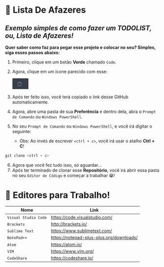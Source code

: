 <!-- @format -->

# 📑 Lista De Afazeres

## _Exemplo simples de como fazer um TODOLIST, ou, Lista de Afazeres!_

**Quer saber como faz para pegar esse projeto e colocar no seu? Simples, siga esses passos abaixo:**

1. Primeiro, clique em um botão **Verde** chamado `Code`.
2. Agora, clique em um ícone parecido com esse:

    <img src="flip-chart.png">

3. Após ter feito isso, você terá copiado o link desse GitHub automaticamente.
4. Agora, abre uma pasta de sua **Preferência** e dentro dela, abra o `Prompt de Comando` ou `Windows PowerShell`.
5. No seu `Prompt de Comando` ou `Windows PowerShell`, e você irá digitar o seguinte:
    - Obs: Ao invés de escrever `<ctrl + c>`, você irá usar o atalho **Ctrl + C**!
```js
git clone <ctrl + c>
```
6. Agora que você fez tudo isso, só aguardar...
7. Após ter terminado de clonar esse **Repositório**, você irá abrir essa pasta no seu `Editor de Código` e começar a trabalhar 😁!

# 📝 Editores para Trabalho!
Nome | Link
---------|----------
`Visual Studio Code`      | https://code.visualstudio.com/
`Brackets`      | http://brackets.io/
`Sublime Text`      | https://www.sublimetext.com/
`NotePad++`      | https://notepad-plus-plus.org/downloads/
`Atom`      | https://atom.io/
`VIM`      | https://www.vim.org/
`CodeShare`      | https://codeshare.io/
